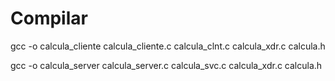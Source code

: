 # Compilar

gcc -o calcula_cliente calcula_cliente.c calcula_clnt.c calcula_xdr.c calcula.h

gcc -o calcula_server calcula_server.c calcula_svc.c calcula_xdr.c calcula.h